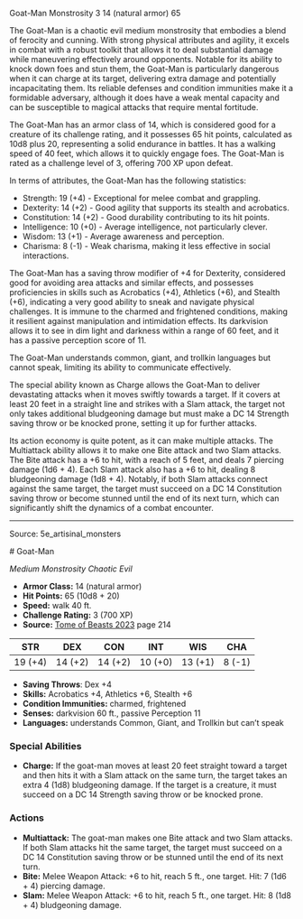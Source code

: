 <MonsterName/>Goat-Man</MonsterName>
<CreatureType/>Monstrosity</CreatureType>
<CR/>3</CR>
<AC/>14 (natural armor)</AC>
<HP/>65</HP>
<summary>The Goat-Man is a chaotic evil medium monstrosity that embodies a blend of ferocity and cunning. With strong physical attributes and agility, it excels in combat with a robust toolkit that allows it to deal substantial damage while maneuvering effectively around opponents. Notable for its ability to knock down foes and stun them, the Goat-Man is particularly dangerous when it can charge at its target, delivering extra damage and potentially incapacitating them. Its reliable defenses and condition immunities make it a formidable adversary, although it does have a weak mental capacity and can be susceptible to magical attacks that require mental fortitude.</summary>

<detail>

The Goat-Man has an armor class of 14, which is considered good for a creature of its challenge rating, and it possesses 65 hit points, calculated as 10d8 plus 20, representing a solid endurance in battles. It has a walking speed of 40 feet, which allows it to quickly engage foes. The Goat-Man is rated as a challenge level of 3, offering 700 XP upon defeat.

In terms of attributes, the Goat-Man has the following statistics:
- Strength: 19 (+4) - Exceptional for melee combat and grappling.
- Dexterity: 14 (+2) - Good agility that supports its stealth and acrobatics.
- Constitution: 14 (+2) - Good durability contributing to its hit points.
- Intelligence: 10 (+0) - Average intelligence, not particularly clever.
- Wisdom: 13 (+1) - Average awareness and perception.
- Charisma: 8 (-1) - Weak charisma, making it less effective in social interactions.

The Goat-Man has a saving throw modifier of +4 for Dexterity, considered good for avoiding area attacks and similar effects, and possesses proficiencies in skills such as Acrobatics (+4), Athletics (+6), and Stealth (+6), indicating a very good ability to sneak and navigate physical challenges. It is immune to the charmed and frightened conditions, making it resilient against manipulation and intimidation effects. Its darkvision allows it to see in dim light and darkness within a range of 60 feet, and it has a passive perception score of 11.

The Goat-Man understands common, giant, and trollkin languages but cannot speak, limiting its ability to communicate effectively.

The special ability known as Charge allows the Goat-Man to deliver devastating attacks when it moves swiftly towards a target. If it covers at least 20 feet in a straight line and strikes with a Slam attack, the target not only takes additional bludgeoning damage but must make a DC 14 Strength saving throw or be knocked prone, setting it up for further attacks.

Its action economy is quite potent, as it can make multiple attacks. The Multiattack ability allows it to make one Bite attack and two Slam attacks. The Bite attack has a +6 to hit, with a reach of 5 feet, and deals 7 piercing damage (1d6 + 4). Each Slam attack also has a +6 to hit, dealing 8 bludgeoning damage (1d8 + 4). Notably, if both Slam attacks connect against the same target, the target must succeed on a DC 14 Constitution saving throw or become stunned until the end of its next turn, which can significantly shift the dynamics of a combat encounter.</detail>



---

Source: 5e_artisinal_monsters

<statblock>
# Goat-Man

*Medium* *Monstrosity* *Chaotic Evil*

- **Armor Class:** 14 (natural armor)
- **Hit Points:** 65 (10d8 + 20)
- **Speed:** walk 40 ft.
- **Challenge Rating:** 3 (700 XP)
- **Source:** [Tome of Beasts 2023](https://koboldpress.com/kpstore/product/tome-of-beasts-1-2023-edition/) page 214

| STR | DEX | CON | INT | WIS | CHA |
| --- | --- | --- | --- | --- | --- |
| 19 (+4) | 14 (+2) | 14 (+2) | 10 (+0) | 13 (+1) | 8 (-1) |

- **Saving Throws**: Dex +4
- **Skills:** Acrobatics +4, Athletics +6, Stealth +6
- **Condition Immunities:** charmed, frightened
- **Senses:** darkvision 60 ft., passive Perception 11
- **Languages:** understands Common, Giant, and Trollkin but can’t speak

### Special Abilities

- **Charge:** If the goat-man moves at least 20 feet straight toward a target and then hits it with a Slam attack on the same turn, the target takes an extra 4 (1d8) bludgeoning damage. If the target is a creature, it must succeed on a DC 14 Strength saving throw or be knocked prone.

### Actions

- **Multiattack:** The goat-man makes one Bite attack and two Slam attacks. If both Slam attacks hit the same target, the target must succeed on a DC 14 Constitution saving throw or be stunned until the end of its next turn.
- **Bite:** Melee Weapon Attack: +6 to hit, reach 5 ft., one target. Hit: 7 (1d6 + 4) piercing damage.
- **Slam:** Melee Weapon Attack: +6 to hit, reach 5 ft., one target. Hit: 8 (1d8 + 4) bludgeoning damage.
</statblock>


